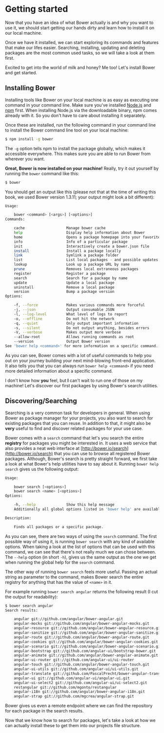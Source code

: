 # Getting started

Now that you have an idea of what Bower actually is and why you want to use it, we
should start getting our hands dirty and learn how to install it on our local
machine.

Once we have it installed, we can start exploring its commands and features that
make our lifes easier. Searching, installing, updating and deleting packages are 
the most common used tasks, so we will take a look at them first.

Excited to get into the world of milk and honey? Me too! Let's install Bower and
get started.

## Installing Bower

Installing tools like Bower on your local machine is as easy as executing
one command in your command line. Make sure you've installed [Node.js](http://nodejs.org)
and [npm](http://npmjs.org) first. When installing Node.js via the downloadable
binary, npm comes already with it. So you don't have to care about installing it
separately.

Once these are installed, run the following command in your command line to install
the Bower command line tool on your local machine:

```sh
$ npm install -g bower
```

The `-g` option tells npm to install the package globally, which makes it accessible
everywhere. This makes sure you are able to run Bower from wherever you want.

**Great, Bower is now installed on your machine!** Really, try it out yourself by
running the `bower` command like this:

```sh
$ bower
```

You should get an output like this (please not that at the time of writing this
book, we used Bower version 1.3.11; your output might look a bit different):

```sh
Usage:

    bower <command> [<args>] [<options>]
Commands:

    cache                   Manage bower cache
    help                    Display help information about Bower
    home                    Opens a package homepage into your favorite browser
    info                    Info of a particular package
    init                    Interactively create a bower.json file
    install                 Install a package locally
    link                    Symlink a package folder
    list                    List local packages - and possible updates
    lookup                  Look up a package URL by name
    prune                   Removes local extraneous packages
    register                Register a package
    search                  Search for a package by name
    update                  Update a local package
    uninstall               Remove a local package
    version                 Bump a package version
Options:

    -f, --force             Makes various commands more forceful
    -j, --json              Output consumable JSON
    -l, --log-level         What level of logs to report
    -o, --offline           Do not hit the network
    -q, --quiet             Only output important information
    -s, --silent            Do not output anything, besides errors
    -V, --verbose           Makes output more verbose
    --allow-root            Allows running commands as root
    --version               Output Bower version
See 'bower help <command>' for more information on a specific command.
```

As you can see, Bower comes with a lot of useful commands to help you out on your
journey building your next mind-blowing front-end application. It also tells you
that you can always run `bower help <command>` if you need more detailed information
about a specific command.

I don't know how **you** feel, but **I** can't wait to run one of those on my
machine! Let's discover our first packages by using Bower's search utilities.

## Discovering/Searching

Searching is a very common task for developers in general. When using Bower as package manager
for your projects, you also want to search for existing packages that you can reuse. In addition to that,
it might also be **very** useful to find and discover related packages for your use case.

Bower comes with a `search` command that let's you search the entire **registry**
for packages you might be interested in. It uses a web service that also provides a
neat web interface at [http://bower.io/search](http://bower.io/search) that you can use
to browse all registered Bower packages. Although, Bower's search is pretty straight
forward, we first take a look at what Bower's help utilities have to say about it.
Running `bower help search` gives us the following output:

```sh
Usage:

    bower search [<options>]
    bower search <name> [<options>]
Options:

    -h, --help              Show this help message
    Additionally all global options listed in 'bower help' are available

Description:

    Finds all packages or a specific package.
```

As you can see, there are two ways of using the `search` command. The first possible
way of using it, is running `bower search` with any kind of available options. 
When taking a look at the list of options that can be used with this command,
we can see that there's not really much we can chose between. The `--help` option (in 
short `-h`), gives us the same output as the one we get when running the
global help for the `search` command.

The other way of running `bower search` feels more useful. Passing an actual string
as parameter to the command, makes Bower search the entire registry for anything
that has the value of `<name>` in it.

For example running `bower search angular` returns the following result (I cut the
output for readability):

```sh
$ bower search angular
Search results:

    angular git://github.com/angular/bower-angular.git
    angular-mocks git://github.com/angular/bower-angular-mocks.git
    angular-resource git://github.com/angular/bower-angular-resource.git
    angular-sanitize git://github.com/angular/bower-angular-sanitize.git
    angular-route git://github.com/angular/bower-angular-route.git
    angular-cookies git://github.com/angular/bower-angular-cookies.git
    angular-scenario git://github.com/angular/bower-angular-scenario.git
    angular-bootstrap git://github.com/angular-ui/bootstrap-bower.git
    angular-animate git://github.com/angular/bower-angular-animate.git
    angular-ui-router git://github.com/angular-ui/ui-router
    angular-touch git://github.com/angular/bower-angular-touch.git
    angular-ui-utils git://github.com/angular-ui/ui-utils.git
    angular-translate git://github.com/PascalPrecht/bower-angular-translate.git
    angular-ui git://github.com/angular-ui/angular-ui.git
    angular-ui-select2 git://github.com/angular-ui/ui-select2.git
    restangular git://github.com/mgonto/restangular
    angular-i18n git://github.com/angular/bower-angular-i18n.git
    angular-strap git://github.com/mgcrea/angular-strap.git
```

Bower gives us even a remote endpoint where we can find the repository for
each package in the search results.

Now that we know how to search for packages, let's take a look at how we can actually
install these to get them into our projects file structure.
